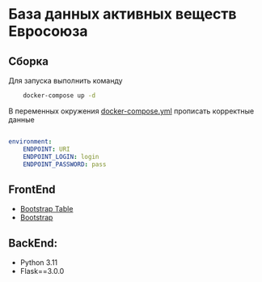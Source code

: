 # База данных активных веществ Евросоюза

## Сборка

Для запуска выполнить команду 

``` cmd
    docker-compose up -d 
```

В переменных окружения [docker-compose.yml](docker-compose.yml) прописать корректные данные

```yml

environment:
    ENDPOINT: URI
    ENDPOINT_LOGIN: login 
    ENDPOINT_PASSWORD: pass

```


## FrontEnd

- [Bootstrap Table](https://bootstrap-table.com/) 
- [Bootstrap](https://getbootstrap.com/docs/5.0/getting-started/introduction/)


## BackEnd:

- Python 3.11
- Flask==3.0.0